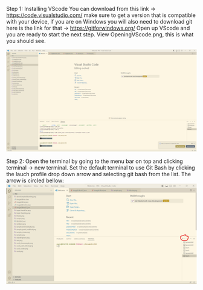Step 1: Installing VScode
You can download from this link -> https://code.visualstudio.com/
make sure to get a version that is compatible with your device, if you are on Windows you will also need to download git
here is the link for that -> https://gitforwindows.org/
Open up VScode and you are ready to start the next step.
View OpeningVScode.png, this is what you should see.

![Image](OpeningVScode.png)


Step 2: Open the terminal by going to the menu bar on top and clicking terminal -> new terminal. Set the default terminal to use Git Bash by clicking the 
lauch profile drop down arrow and selecting git bash from the list. The arrow is circled bellow:
![Image](GitBash.png)

